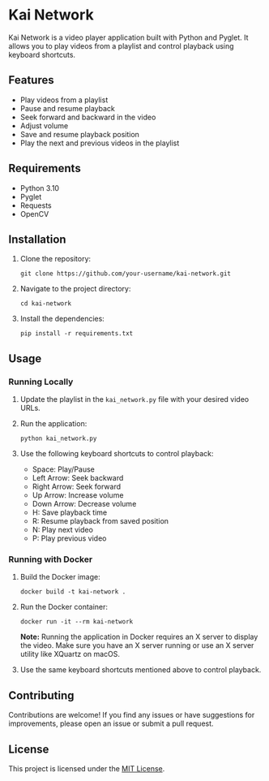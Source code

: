 # Kai Network

Kai Network is a video player application built with Python and Pyglet. It allows you to play videos from a playlist and control playback using keyboard shortcuts.

## Features

- Play videos from a playlist
- Pause and resume playback
- Seek forward and backward in the video
- Adjust volume
- Save and resume playback position
- Play the next and previous videos in the playlist

## Requirements

- Python 3.10
- Pyglet
- Requests
- OpenCV

## Installation

1. Clone the repository:

   ```shell
   git clone https://github.com/your-username/kai-network.git
   ```

2. Navigate to the project directory:

   ```shell
   cd kai-network
   ```

3. Install the dependencies:

   ```shell
   pip install -r requirements.txt
   ```

## Usage

### Running Locally

1. Update the playlist in the `kai_network.py` file with your desired video URLs.

2. Run the application:

   ```shell
   python kai_network.py
   ```

3. Use the following keyboard shortcuts to control playback:

   - Space: Play/Pause
   - Left Arrow: Seek backward
   - Right Arrow: Seek forward
   - Up Arrow: Increase volume
   - Down Arrow: Decrease volume
   - H: Save playback time
   - R: Resume playback from saved position
   - N: Play next video
   - P: Play previous video

### Running with Docker

1. Build the Docker image:

   ```shell
   docker build -t kai-network .
   ```

2. Run the Docker container:

   ```shell
   docker run -it --rm kai-network
   ```

   **Note:** Running the application in Docker requires an X server to display the video. Make sure you have an X server running or use an X server utility like XQuartz on macOS.

3. Use the same keyboard shortcuts mentioned above to control playback.

## Contributing

Contributions are welcome! If you find any issues or have suggestions for improvements, please open an issue or submit a pull request.

## License

This project is licensed under the [MIT License](LICENSE).
